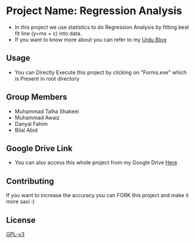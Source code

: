 # Project Name: Regression Analysis 

* In this project we use statistics to do Regression Analysis by fitting best fit line (y=mx + c) into data.
* If you want to know more about you can refer to my [Urdu Blog](https://www.freecodecamp.org/urdu/news/linear-regression-pytorch-urdu-1-3/) 
## Usage

* You can Directly Execute this project by clicking on "Forms.exe" which is Present in root directory

## Group Members
* Muhammad Talha Shakeel
* Muhammad Awaiz 
* Danyal Fahim
* Bilal Abid
## Google Drive Link
* You can also access this whole project from my Google Drive [Here](https://drive.google.com/drive/folders/1YJqHsRhvGPhq657K_2kYXLKi8y7d1zhK?usp=share_link)
## Contributing
If you want to increase the accuracy you can FORK this project and make it more saxi :)

## License

[GPL-v3](https://www.gnu.org/licenses/gpl-3.0.en.html)
